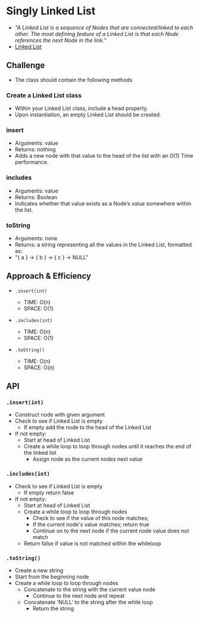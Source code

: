# Singly Linked List
<!-- Short summary or background information -->
- *"A Linked List is a sequence of Nodes that are connected/linked to each other. The most defining feature of a Linked List is that each Node references the next Node in the link.*"
- [Linked List](https://github.com/jennerdulce/reading-notes/blob/main/Java-401-05.md)

## Challenge
<!-- Description of the challenge -->
- The class should contain the following methods

### Create a Linked List class

- Within your Linked List class, include a head property.
- Upon instantiation, an empty Linked List should be created.

### insert

- Arguments: value
- Returns: nothing
- Adds a new node with that value to the head of the list with an O(1) Time performance.

### includes

- Arguments: value
- Returns: Boolean
- Indicates whether that value exists as a Node’s value somewhere within the list.

### toString

- Arguments: none
- Returns: a string representing all the values in the Linked List, formatted as:
- "{ a } -> { b } -> { c } -> NULL"

## Approach & Efficiency
<!-- What approach did you take? Why? What is the Big O space/time for this approach? -->
- `.insert(int)`
  - TIME: O(n)
  - SPACE: O(1)

- `.includes(int)`
  - TIME: O(n)
  - SPACE: O(1)

- `.toString()`
  - TIME: O(n)
  - SPACE: O(n)

## API
<!-- Description of each method publicly available to your Linked List -->

### `.insert(int)`

- Construct node with given argument
- Check to see if Linked List is empty
  - If empty add the node to the head of the Linked List
- If not empty:
  - Start at head of Linked List
  - Create a while loop to loop through nodes until it reaches the end of the linked list
    - Assign node as the current nodes next value

### `.includes(int)`

- Check to see if Linked List is empty
  - If empty return false
- If not empty:
  - Start at head of Linked List
  - Create a while loop to loop through nodes
    - Check to see if the value of this node matches;
    - If the current node's value matches; return true
    - Continue on to the next node if the current node value does not match
  - Return false if value is not matched within the whileloop

### `.toString()`

- Create a new string
- Start from the beginning node
- Create a while loop to loop through nodes
  - Concatenate to the string with the current value node
    - Continue to the next node and repeat
  - Concatenate 'NULL' to the string after the while loop
    - Return the string